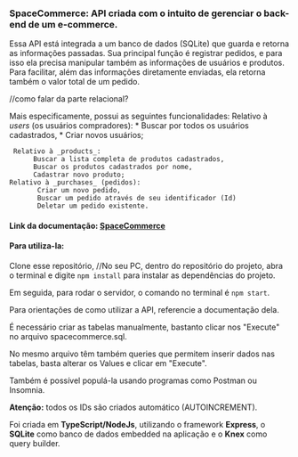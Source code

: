 ### SpaceCommerce: API criada com o intuito de gerenciar o back-end de um e-commerce.

Essa API está integrada a um banco de dados (SQLite) que guarda e retorna as informações passadas.
Sua principal função é registrar pedidos, e para isso ela precisa manipular também as informações de usuários e produtos.
Para facilitar, além das informações diretamente enviadas, ela retorna também o valor total de um pedido.

//como falar da parte relacional?

Mais especificamente, possui as seguintes funcionalidades:
	Relativo à _users_ (os usuários compradores):
            * Buscar por todos os usuários cadastrados,
            * Criar novos usuários;
	   
	 Relativo à _products_:
          Buscar a lista completa de produtos cadastrados, 
          Buscar os produtos cadastrados por nome,
          Cadastrar novo produto;
	Relativo à _purchases_ (pedidos):
           Criar um novo pedido,
           Buscar um pedido através de seu identificador (Id)
           Deletar um pedido existente.
	 

#### Link da documentação: [SpaceCommerce](https://documenter.getpostman.com/view/27681355/2s9Xxtxaz4#e177542b-a0ee-4c80-8435-5c3288fa3d21)

#### Para utiliza-la:
Clone esse repositório, 
//No seu PC, dentro do repositório do projeto, abra o terminal e digite `npm install` para instalar as dependências do projeto.

  Em seguida, para rodar o servidor, o comando no terminal é `npm start`.
  
  Para orientações de como utilizar a API, referencie a documentação dela.

É necessário criar as tabelas manualmente, bastanto clicar nos "Execute" no arquivo spacecommerce.sql. 

No mesmo arquivo têm também queries que permitem inserir dados nas tabelas, basta alterar os Values e clicar em "Execute".

Também é possível populá-la usando programas como Postman ou Insomnia.

**Atenção:** todos os IDs são criados automático (AUTOINCREMENT).


Foi criada em **TypeScript/NodeJs**, utilizando o framework __Express__, o **SQLite** como banco de dados embedded na aplicação e o **Knex** como query builder.

